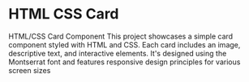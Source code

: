 # HTML CSS Card
 HTML/CSS Card Component This project showcases a simple card component styled with HTML and CSS. Each card includes an image, descriptive text, and interactive elements. It's designed using the Montserrat font and features responsive design principles for various screen sizes
